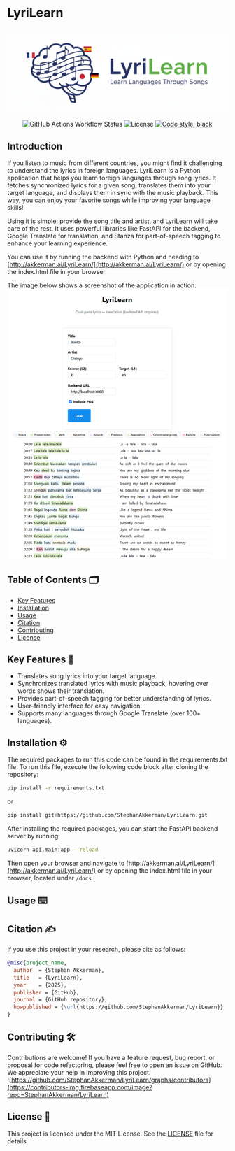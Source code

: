 # LyriLearn

<!-- Add a banner here like: https://github.com/StephanAkkerman/fintwit-bot/blob/main/img/logo/fintwit-banner.png -->
![LyriLearn Banner](img/banner.png)
---
<!-- Adjust the link of the first and second badges to your own repo -->
<p align="center">
  <img alt="GitHub Actions Workflow Status" src="https://img.shields.io/github/actions/workflow/status/StephanAkkerman/LyriLearn/pyversions.yml?label=python%203.10%20%7C%203.11%20%7C%203.12%20%7C%203.13&logo=python&style=flat-square">
  <img src="https://img.shields.io/github/license/StephanAkkerman/LyriLearn.svg?color=brightgreen" alt="License">
  <a href="https://github.com/psf/black"><img src="https://img.shields.io/badge/code%20style-black-000000.svg" alt="Code style: black"></a>
</p>

## Introduction

If you listen to music from different countries, you might find it challenging to understand the lyrics in foreign languages. LyriLearn is a Python application that helps you learn foreign languages through song lyrics. It fetches synchronized lyrics for a given song, translates them into your target language, and displays them in sync with the music playback. This way, you can enjoy your favorite songs while improving your language skills!

Using it is simple: provide the song title and artist, and LyriLearn will take care of the rest. It uses powerful libraries like FastAPI for the backend, Google Translate for translation, and Stanza for part-of-speech tagging to enhance your learning experience.

You can use it by running the backend with Python and heading to [http://akkerman.ai/LyriLearn/](http://akkerman.ai/LyriLearn/) or by opening the index.html file in your browser.

The image below shows a screenshot of the application in action:
![LyriLearn Screenshot](img/screenshot.png)

## Table of Contents 🗂

- [Key Features](#key-features)
- [Installation](#installation)
- [Usage](#usage)
- [Citation](#citation)
- [Contributing](#contributing)
- [License](#license)

## Key Features 🔑

- Translates song lyrics into your target language.
- Synchronizes translated lyrics with music playback, hovering over words shows their translation.
- Provides part-of-speech tagging for better understanding of lyrics.
- User-friendly interface for easy navigation.
- Supports many languages through Google Translate (over 100+ languages).

## Installation ⚙️
<!-- Adjust the link of the second command to your own repo -->

The required packages to run this code can be found in the requirements.txt file. To run this file, execute the following code block after cloning the repository:

```bash
pip install -r requirements.txt
```

or

```bash
pip install git+https://github.com/StephanAkkerman/LyriLearn.git
```

After installing the required packages, you can start the FastAPI backend server by running:

```bash
uvicorn api.main:app --reload
```

Then open your browser and navigate to [http://akkerman.ai/LyriLearn/](http://akkerman.ai/LyriLearn/) or by opening the index.html file in your browser, located under `/docs`.

## Usage ⌨️

## Citation ✍️
<!-- Be sure to adjust everything here so it matches your name and repo -->
If you use this project in your research, please cite as follows:

```bibtex
@misc{project_name,
  author  = {Stephan Akkerman},
  title   = {LyriLearn},
  year    = {2025},
  publisher = {GitHub},
  journal = {GitHub repository},
  howpublished = {\url{https://github.com/StephanAkkerman/LyriLearn}}
}
```

## Contributing 🛠
<!-- Be sure to adjust the repo name here for both the URL and GitHub link -->
Contributions are welcome! If you have a feature request, bug report, or proposal for code refactoring, please feel free to open an issue on GitHub. We appreciate your help in improving this project.\
![https://github.com/StephanAkkerman/LyriLearn/graphs/contributors](https://contributors-img.firebaseapp.com/image?repo=StephanAkkerman/LyriLearn)

## License 📜

This project is licensed under the MIT License. See the [LICENSE](LICENSE) file for details.
